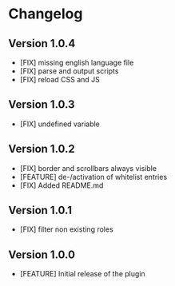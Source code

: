 # Changelog

## Version 1.0.4
- [FIX] missing english language file
- [FIX] parse and output scripts
- [FIX] reload CSS and JS

## Version 1.0.3
- [FIX] undefined variable

## Version 1.0.2
- [FIX] border and scrollbars always visible
- [FEATURE] de-/activation of whitelist entries
- [FIX] Added README.md

## Version 1.0.1
- [FIX] filter non existing roles

## Version 1.0.0
- [FEATURE] Initial release of the plugin 
